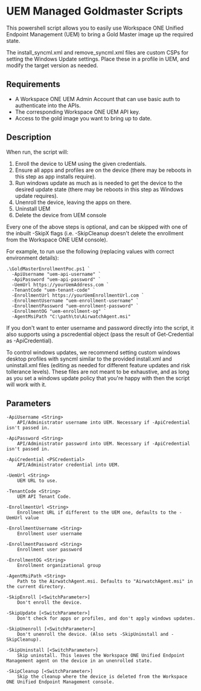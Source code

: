 # UEM Managed Goldmaster Scripts
<!-- Summary Start -->
This powershell script allows you to easily use Workspace ONE Unified Endpoint Management (UEM) to bring a Gold Master image up the required state.
<!-- Summary End -->
The install_syncml.xml and remove_syncml.xml files are custom CSPs for setting the Windows Update settings. Place these in a profile in UEM, and modify the target version as needed.

## Requirements
 - A Workspace ONE UEM Admin Account that can use basic auth to authenticate into the APIs.
 - The corresponding Workspace ONE UEM API key.
 - Access to the gold image you want to bring up to date.

## Description
When run, the script will:
  1. Enroll the device to UEM using the given credentials.
  2. Ensure all apps and profiles are on the device (there may be reboots in this step as app installs require).
  3. Run windows update as much as is needed to get the device to the desired update state (there may be reboots in this step as Windows update requires).
  4. Unenroll the device, leaving the apps on there.
  5. Uninstall UEM
  6. Delete the device from UEM console

Every one of the above steps is optional, and can be skipped with one of the inbuilt -SkipX flags (i.e. -SkipCleanup doesn't delete the enrollment from the Workspace ONE UEM console).

For example, to run use the following (replacing values with correct environment details):

```
.\GoldMasterEnrollmentPoc.ps1 `
  -ApiUsername "uem-api-username" `
  -ApiPassword "uem-api-password" `
  -UemUrl https://yourUemAddress.com `
  -TenantCode "uem-tenant-code" `
  -EnrollmentUrl https://yourUemEnrollmentUrl.com `
  -EnrollmentUsername "uem-enrollment-username" `
  -EnrollmentPassword "uem-enrollment-password" `
  -EnrollmentOG "uem-enrollment-og" `
  -AgentMsiPath "C:\path\to\AirwatchAgent.msi"
```

If you don't want to enter username and password directly into the script, it also supports using a pscredential object (pass the result of Get-Credential as -ApiCredential).

To control windows updates, we recommend setting custom windows desktop profiles with syncml similar to the provided install.xml and uninstall.xml files (editing as needed for different feature updates and risk tollerance levels). These files are not meant to be exhaustive, and as long as you set a windows update policy that you're happy with then the script will work with it.

## Parameters
    -ApiUsername <String>
        API/Administrator username into UEM. Necessary if -ApiCredential isn't passed in.

    -ApiPassword <String>
        API/Administrator password into UEM. Necessary if -ApiCredential isn't passed in.

    -ApiCredential <PSCredential>
        API/Administrator credential into UEM.

    -UemUrl <String>
        UEM URL to use.

    -TenantCode <String>
        UEM API Tenant Code.

    -EnrollmentUrl <String>
        Enrollment URL if different to the UEM one, defaults to the -UemUrl value

    -EnrollmentUsername <String>
        Enrollment user username

    -EnrollmentPassword <String>
        Enrollment user password

    -EnrollmentOG <String>
        Enrollment organizational group

    -AgentMsiPath <String>
        Path to the AirwatchAgent.msi. Defaults to "AirwatchAgent.msi" in the current directory.

    -SkipEnroll [<SwitchParameter>]
        Don't enroll the device.

    -SkipUpdate [<SwitchParameter>]
        Don't check for apps or profiles, and don't apply windows updates.

    -SkipUnenroll [<SwitchParameter>]
        Don't unenroll the device. (Also sets -SkipUninstall and -SkipCleanup).

    -SkipUninstall [<SwitchParameter>]
        Skip uninstall. This leaves the Workspace ONE Unified Endpoint Management agent on the device in an unenrolled state.

    -SkipCleanup [<SwitchParameter>]
        Skip the cleanup where the device is deleted from the Workspace ONE Unified Endpoint Management console.